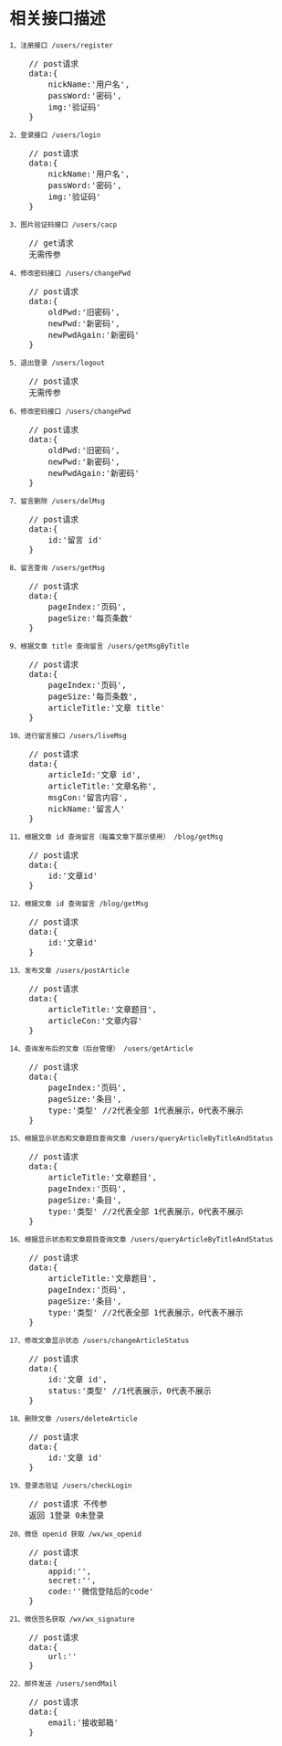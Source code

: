 # 相关接口描述

`1、注册接口 /users/register`
<pre>
    // post请求
    data:{
        nickName:'用户名',
        passWord:'密码',
        img:'验证码'
    }
</pre>
`2、登录接口 /users/login`
<pre>
    // post请求
    data:{
        nickName:'用户名',
        passWord:'密码',
        img:'验证码'
    }
</pre>
`3、图片验证码接口 /users/cacp`
<pre>
    // get请求
    无需传参
</pre>
`4、修改密码接口 /users/changePwd`
<pre>
    // post请求
    data:{
        oldPwd:'旧密码',
        newPwd:'新密码',
        newPwdAgain:'新密码'
    }
</pre>
`5、退出登录 /users/logout`
<pre>
    // post请求
    无需传参
</pre>

`6、修改密码接口 /users/changePwd`
<pre>
    // post请求
    data:{
        oldPwd:'旧密码',
        newPwd:'新密码',
        newPwdAgain:'新密码'
    }
</pre>

`7、留言删除 /users/delMsg`
<pre>
    // post请求
    data:{
        id:'留言 id'
    }
</pre>

`8、留言查询 /users/getMsg`
<pre>
    // post请求
    data:{
        pageIndex:'页码',
        pageSize:'每页条数'
    }
</pre>

`9、根据文章 title 查询留言 /users/getMsgByTitle`
<pre>
    // post请求
    data:{
        pageIndex:'页码',
        pageSize:'每页条数',
        articleTitle:'文章 title'
    }
</pre>

`10、进行留言接口 /users/liveMsg`
<pre>
    // post请求
    data:{
        articleId:'文章 id',
        articleTitle:'文章名称',
        msgCon:'留言内容',
        nickName:'留言人'
    }
</pre>

`11、根据文章 id 查询留言（每篇文章下展示使用） /blog/getMsg`
<pre>
    // post请求
    data:{
        id:'文章id'
    }
</pre>

`12、根据文章 id 查询留言 /blog/getMsg`
<pre>
    // post请求
    data:{
        id:'文章id'
    }
</pre>

`13、发布文章 /users/postArticle`
<pre>
    // post请求
    data:{
        articleTitle:'文章题目',
        articleCon:'文章内容'
    }
</pre>

`14、查询发布后的文章（后台管理） /users/getArticle`
<pre>
    // post请求
    data:{
        pageIndex:'页码',
        pageSize:'条目',
        type:'类型' //2代表全部 1代表展示，0代表不展示
    }
</pre>


`15、根据显示状态和文章题目查询文章 /users/queryArticleByTitleAndStatus`
<pre>
    // post请求
    data:{
        articleTitle:'文章题目',
        pageIndex:'页码',
        pageSize:'条目',
        type:'类型' //2代表全部 1代表展示，0代表不展示
    }
</pre>

`16、根据显示状态和文章题目查询文章 /users/queryArticleByTitleAndStatus`
<pre>
    // post请求
    data:{
        articleTitle:'文章题目',
        pageIndex:'页码',
        pageSize:'条目',
        type:'类型' //2代表全部 1代表展示，0代表不展示
    }
</pre>

`17、修改文章显示状态 /users/changeArticleStatus`
<pre>
    // post请求
    data:{
        id:'文章 id',
        status:'类型' //1代表展示，0代表不展示
    }
</pre>

`18、删除文章 /users/deleteArticle`
<pre>
    // post请求
    data:{
        id:'文章 id'
    }
</pre>

`19、登录态验证 /users/checkLogin`
<pre>
    // post请求 不传参
    返回 1登录 0未登录
</pre>

`20、微信 openid 获取 /wx/wx_openid`
<pre>
    // post请求
    data:{
        appid:'',
        secret:'',
        code:''微信登陆后的code'
    }
</pre>

`21、微信签名获取 /wx/wx_signature`
<pre>
    // post请求
    data:{
        url:''
    }
</pre>

`22、邮件发送 /users/sendMail`
<pre>
    // post请求
    data:{
        email:'接收邮箱'
    }
</pre>



		

